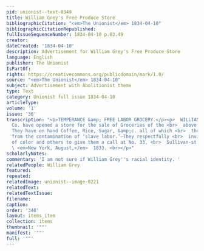 ```yaml
---
pid: unionist--text-0349
title: William Grey's Free Produce Store
bibliographicCitation: "<em>The Unionist</em> 1834-04-10"
bibliographicCitationRepublished: 
fullIssueSequenceNumber: 1834-04-10 p.03.49
creator: 
dateCreated: '1834-04-10'
description: Advertisement for William Grey's Free Produce Store
language: English
publisher: The Unionist
IsPartOf: 
rights: https://creativecommons.org/publicdomain/mark/1.0/
source: "<em>The Unionist</em> 1834-04-10"
subject: Advertisement with Abolitionist theme
type: Text
category: Unionist full issue 1834-04-10
articleType: 
volume: '1'
issue: '36'
transcription: "<p>TEMPERANCE &amp; FREE LABOR GROCERY.</p><p>  WILLIAM GREY, &amp;
  Co. have opened a store for the sale of Groceries of the <br>  above description.
  They have on hand Coffee, Rice, Sugar, &amp;c. all of which <br>  they warrant free
  from the contamination of ‘slave labor.’—They respectfully <br>  invite their friends
  of color and others to give them a call at No. 33, <br>  Sullivan-st. <br></p><p>
  \ <em>New York, August,</em>  1833. <br></p>"
scholarlyNotes: 
commentary: 'I am not sure if William Grey''s racial identity. '
relatedPeople: William Grey
featured: 
repeated: 
relatedImage: unionist--image-0221
relatedText: 
relatedTextIssue: 
filename: 
caption: 
order: '348'
layout: items_item
collection: items
thumbnail: '""'
manifest: '""'
full: '""'
---
```


